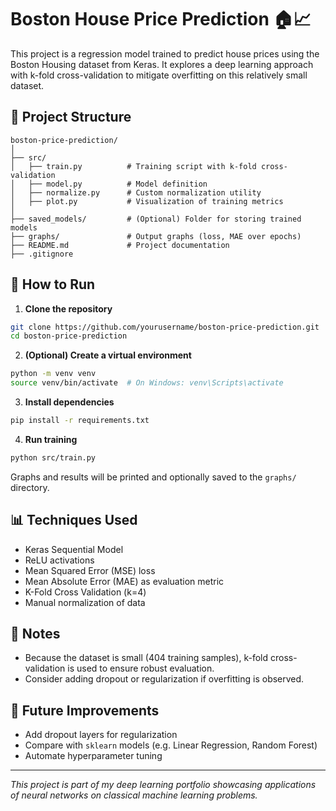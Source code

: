 # Boston House Price Prediction 🏠📈

This project is a regression model trained to predict house prices using the Boston Housing dataset from Keras. It explores a deep learning approach with k-fold cross-validation to mitigate overfitting on this relatively small dataset.

## 📁 Project Structure

```
boston-price-prediction/
│
├── src/
│   ├── train.py          # Training script with k-fold cross-validation
│   ├── model.py          # Model definition
│   ├── normalize.py      # Custom normalization utility
│   ├── plot.py           # Visualization of training metrics
│
├── saved_models/         # (Optional) Folder for storing trained models
├── graphs/               # Output graphs (loss, MAE over epochs)
├── README.md             # Project documentation
├── .gitignore
```

## 🚀 How to Run

1. **Clone the repository**

```bash
git clone https://github.com/yourusername/boston-price-prediction.git
cd boston-price-prediction
```

2. **(Optional) Create a virtual environment**

```bash
python -m venv venv
source venv/bin/activate  # On Windows: venv\Scripts\activate
```

3. **Install dependencies**

```bash
pip install -r requirements.txt
```

4. **Run training**

```bash
python src/train.py
```

Graphs and results will be printed and optionally saved to the `graphs/` directory.

## 📊 Techniques Used

- Keras Sequential Model
- ReLU activations
- Mean Squared Error (MSE) loss
- Mean Absolute Error (MAE) as evaluation metric
- K-Fold Cross Validation (k=4)
- Manual normalization of data

## 📌 Notes

- Because the dataset is small (404 training samples), k-fold cross-validation is used to ensure robust evaluation.
- Consider adding dropout or regularization if overfitting is observed.

## 🧠 Future Improvements

- Add dropout layers for regularization
- Compare with `sklearn` models (e.g. Linear Regression, Random Forest)
- Automate hyperparameter tuning

---

*This project is part of my deep learning portfolio showcasing applications of neural networks on classical machine learning problems.*